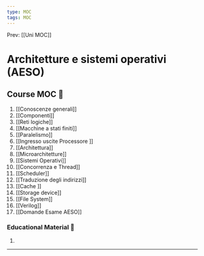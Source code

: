 ```yaml
---
type: MOC 
tags: MOC 
---
```


Prev: [[Uni MOC]]

# Architetture e sistemi operativi (AESO)

## Course MOC  📒
1. [[Conoscenze generali]]
2. [[Componenti]]
3. [[Reti logiche]]
4. [[Macchine a stati finiti]]
5. [[Paralelismo]]
6. [[Ingresso uscite Processore ]]
7. [[Architettura]]
8. [[Microarchitetture]]
9. [[Sistemi Operativi]]
10. [[Concorrenza e Thread]]
11. [[Scheduler]]
12. [[Traduzione degli indirizzi]]
13. [[Cache ]]
14. [[Storage device]]
15. [[File System]]
16. [[Verilog]]
17. [[Domande Esame AESO]]




### Educational Material 🧱
1. 


---
